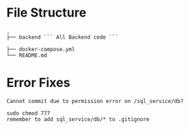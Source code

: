 
# File Structure
````
.
├── backend ``` All Backend code ```

├── docker-compose.yml
└── README.md
````

# Error Fixes

```
Cannot commit due to permission error on /sql_service/db?

sudo chmod 777
remember to add sql_service/db/* to .gitignore

```